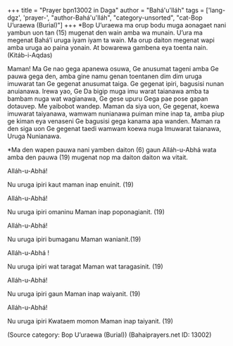 +++
title = "Prayer bpn13002 in Daga"
author = "Bahá'u'lláh"
tags = ['lang-dgz', 'prayer-', "author-Bahá'u'lláh", "category-unsorted", "cat-Bop U’uraewa (Burial)"]
+++
*Bop U’uraewa ma orup bodu muga aonagaet nani yambun uon tan (15) mugenat den wain amba wa munain.  U’ura ma megenat Bahá’í uruga iyam iyam ta wain.  Ma orup daiton megenat wapi amba uruga ao paina yonain.  At bowarewa gambena eya toenta nain.  (Kitáb-i-Aqdas)


Maman!  Ma Ge nao gega apanewa osuwa, Ge anusumat tageni amba Ge pauwa gega den, amba gine namu genan toentanen dim dim uruga imuwarat tan Ge gegenat anusumat taiga.  Ge gegenat ipiri, bagusisi nunan anuianawa.  Irewa yao, Ge Da bigip muga imu warat taianawa amba ta bambam nuga wat wagianawa, Ge gese upuru Gega pae pose gapan dotauvep.  Me yaibobot wandep.  Maman da siya uon, Ge gegenat, koewa imuwarat taiyanawa, wamwam nunianawa puiman mine inap ta, amba piup ge kiman eya venaseni Ge bagusisi gega kanama apa wanden.  Maman ra den siga uon Ge gegenat taedi wamwam koewa nuga Imuwarat taianawa, Uruga Nunianawa. 

*Ma den wapen pauwa nani yamben daiton (6) gaun Alláh-u-Abhá wata amba den pauwa (19) mugenat nop ma daiton daiton wa vitait.

Alláh-u-Abhá! 

 Nu uruga ipiri kaut maman inap enuinit. (19)

Alláh-u-Abhá!

Nu uruga ipiri omaninu Maman inap poponagianit. (19)

Alláh-u-Abhá!

Nu uruga ipiri bumaganu Maman wanianit.(19)

Alláh-u-Abhá !

Nu uruga ipiri wat taragat Maman wat taragasinit. (19)

Alláh-u-Abhá!

Nu uruga ipiri gaun Maman inap waiyanit. (19)

Alláh-u-Abhá!

Nu uruga ipiri Kwataem momon Maman inap taiyanit. (19)

(Source category: Bop U’uraewa (Burial))
(Bahaiprayers.net ID: 13002)
